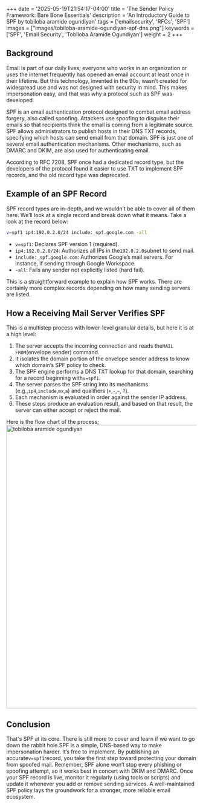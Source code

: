 +++
date = '2025-05-19T21:54:17-04:00'
title = 'The Sender Policy Framework: Bare Bone Essentials'
description = 'An Introductory Guide to SPF by tobiloba aramide ogundiyan'
tags = ['emailsecurity', 'RFCs', 'SPF']
images = ["images/tobiloba-aramide-ogundiyan-spf-dns.png"]
keywords = ['SPF', 'Email Security', 'Tobiloba Aramide Ogundiyan']
weight = 2
+++

## Background
Email is part of our daily lives; everyone who works in an organization or uses the internet frequently has opened an
email account at least once in their lifetime. But this technology, invented in the 90s, wasn’t created for widespread
use and was not designed with security in mind. This makes impersonation easy, and that was why a protocol such as SPF
was developed.


SPF is an email authentication protocol designed to combat email address forgery, also called spoofing. Attackers use
spoofing to disguise their emails so that recipients think the email is coming from a legitimate source. SPF allows
administrators to publish hosts in their DNS TXT records, specifying which hosts can send email from that domain. SPF is
just one of several email authentication mechanisms. Other mechanisms, such as DMARC and DKIM, are also used for
authenticating email.

According to RFC 7208, SPF once had a dedicated record type, but the developers of the protocol found it easier to use
TXT to implement SPF records, and the old record type was deprecated.

## Example of an SPF Record

SPF record types are in-depth, and we wouldn’t be able to cover all of them here. We’ll look at a single record and
break down what it means. Take a look at the record below:

```sh
v=spf1 ip4:192.0.2.0/24 include:_spf.google.com -all
```

- `v=spf1`: Declares SPF version 1 (required).
- `ip4:192.0.2.0/24`: Authorizes all IPs in the`192.0.2.0`subnet to send mail.
- `include:_spf.google.com`: Authorizes Google’s mail servers. For instance, if sending through Google Workspace.
- `-all`: Fails any sender not explicitly listed (hard fail).

This is a straightforward example to explain how SPF works. There are certainly more complex records depending on how
many sending servers are listed.

## How a Receiving Mail Server Verifies SPF

This is a multistep process with lower-level granular details, but here it is at a high level:

1. The server accepts the incoming connection and reads the`MAIL FROM`(envelope sender) command.
2. It isolates the domain portion of the envelope sender address to know which domain’s SPF policy to check.
3. The SPF engine performs a DNS TXT lookup for that domain, searching for a record beginning with`v=spf1`.
4. The server parses the SPF string into its mechanisms (e.g.,`ip4`,`include`,`mx`,`a`) and qualifiers (`+`,`-`,`~`,
   `?`).
5. Each mechanism is evaluated in order against the sender IP address.
6. These steps produce an evaluation result, and based on that result, the server can either accept or reject the mail.

Here is the flow chart of the process;
<img src="/images/spf_tobiloba_aramide_ogundiyan.png" alt="tobiloba aramide ogundiyan" width="600" height="750" />

## Conclusion

That's SPF at its core.
There is still more to cover and learn if we want to go down the rabbit hole.SPF is a simple, DNS-based way to make
impersonation harder.
It’s free to implement.
By publishing an accurate`v=spf1`record, you take the first step toward protecting your domain from spoofed mail.
Remember, SPF alone won’t stop every phishing or spoofing attempt, so it works best in concert with DKIM and DMARC.
Once your SPF record is live,
monitor it regularly (using tools or scripts) and update it whenever you add or remove sending services.
A well-maintained SPF policy lays the groundwork for a stronger, more reliable email ecosystem.
